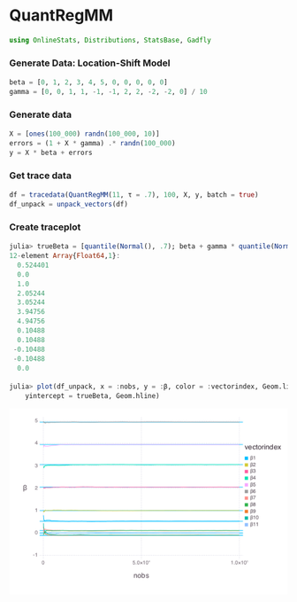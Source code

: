 
# QuantRegMM


````julia
using OnlineStats, Distributions, StatsBase, Gadfly
````





### Generate Data: Location-Shift Model
````julia
beta = [0, 1, 2, 3, 4, 5, 0, 0, 0, 0, 0]
gamma = [0, 0, 1, 1, -1, -1, 2, 2, -2, -2, 0] / 10
````





### Generate data
````julia
X = [ones(100_000) randn(100_000, 10)]
errors = (1 + X * gamma) .* randn(100_000)
y = X * beta + errors
````





### Get trace data
````julia
df = tracedata(QuantRegMM(11, τ = .7), 100, X, y, batch = true)
df_unpack = unpack_vectors(df)
````





### Create traceplot
````julia
julia> trueBeta = [quantile(Normal(), .7); beta + gamma * quantile(Normal(), .7)]
12-element Array{Float64,1}:
  0.524401
  0.0     
  1.0     
  2.05244 
  3.05244 
  3.94756 
  4.94756 
  0.10488 
  0.10488 
 -0.10488 
 -0.10488 
  0.0     

julia> plot(df_unpack, x = :nobs, y = :β, color = :vectorindex, Geom.line,
    yintercept = trueBeta, Geom.hline)

````


![](figures/QuantRegMM_5_1.png)



